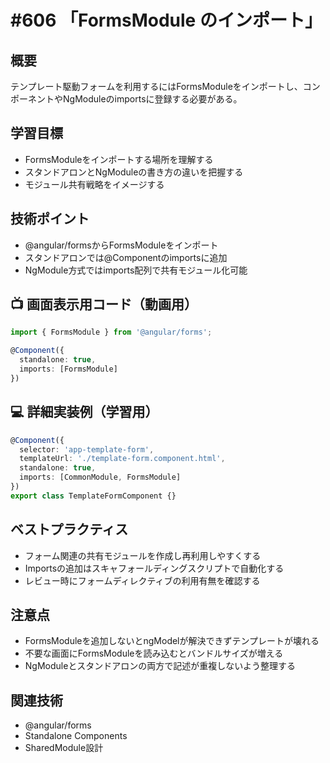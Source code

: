 # #606 「FormsModule のインポート」

## 概要
テンプレート駆動フォームを利用するにはFormsModuleをインポートし、コンポーネントやNgModuleのimportsに登録する必要がある。

## 学習目標
- FormsModuleをインポートする場所を理解する
- スタンドアロンとNgModuleの書き方の違いを把握する
- モジュール共有戦略をイメージする

## 技術ポイント
- @angular/formsからFormsModuleをインポート
- スタンドアロンでは@Componentのimportsに追加
- NgModule方式ではimports配列で共有モジュール化可能

## 📺 画面表示用コード（動画用）
```typescript
import { FormsModule } from '@angular/forms';
```

```typescript
@Component({
  standalone: true,
  imports: [FormsModule]
})
```

## 💻 詳細実装例（学習用）
```typescript
@Component({
  selector: 'app-template-form',
  templateUrl: './template-form.component.html',
  standalone: true,
  imports: [CommonModule, FormsModule]
})
export class TemplateFormComponent {}
```

## ベストプラクティス
- フォーム関連の共有モジュールを作成し再利用しやすくする
- Importsの追加はスキャフォールディングスクリプトで自動化する
- レビュー時にフォームディレクティブの利用有無を確認する

## 注意点
- FormsModuleを追加しないとngModelが解決できずテンプレートが壊れる
- 不要な画面にFormsModuleを読み込むとバンドルサイズが増える
- NgModuleとスタンドアロンの両方で記述が重複しないよう整理する

## 関連技術
- @angular/forms
- Standalone Components
- SharedModule設計
